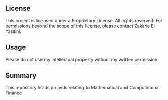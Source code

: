 ## License
This project is licensed under a Proprietary License. All rights reserved. For permissions beyond the scope of this license, please contact Zakaria El Yassini.

## Usage
Please do not use my intellectual property without my written permission

## Summary
This repository holds projects relating to Mathematical and Computational Finance
